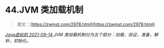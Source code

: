 <!--yml
category: 未分类
date: 0001-01-01 00:00:00
--->

# 44.JVM 类加载机制

> 原文：[https://zwmst.com/2978.html](https://zwmst.com/2978.html)

   [ *Java虚拟机* ](https://zwmst.com/java%e8%99%9a%e6%8b%9f%e6%9c%ba)*[ <time datetime="2021-09-14T23:02:39+08:00"> 2021-09-14 </time> ](https://zwmst.com/2978.html)  JVM 类加载机制分为五个部分：加载，验证，准备，解析，初始化。*